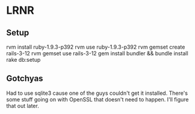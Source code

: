 # LRNR

## Setup

  rvm install ruby-1.9.3-p392
  rvm use ruby-1.9.3-p392
  rvm gemset create rails-3-12
  rvm gemset use rails-3-12
  gem install bundler && bundle install
  rake db:setup

## Gotchyas

Had to use sqlite3 cause one of the guys couldn't get it installed.
There's some stuff going on with OpenSSL that doesn't need to happen. I'll figure that out later.